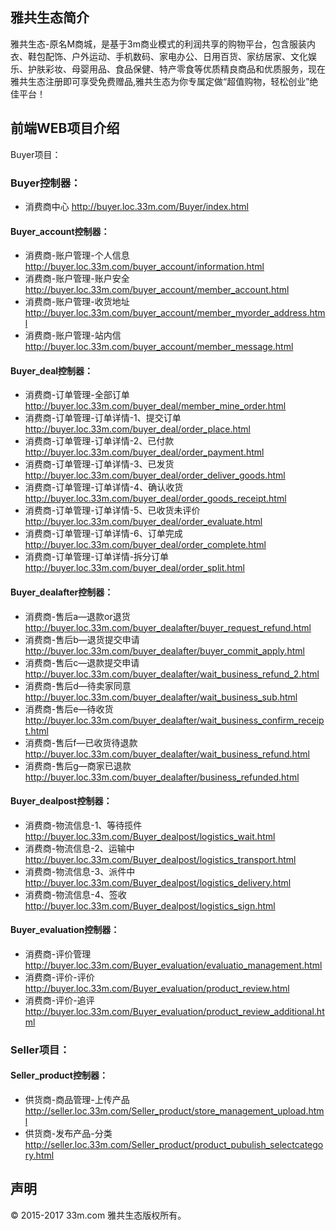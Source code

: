 ﻿## 雅共生态简介

雅共生态-原名M商城，是基于3m商业模式的利润共享的购物平台，包含服装内衣、鞋包配饰、户外运动、手机数码、家电办公、日用百货、家纺居家、文化娱乐、护肤彩妆、母婴用品、食品保健、特产零食等优质精良商品和优质服务，现在雅共生态注册即可享受免费赠品,雅共生态为你专属定做“超值购物，轻松创业”绝佳平台！

## 前端WEB项目介绍

Buyer项目：
	
 ###  Buyer控制器：

*  消费商中心  http://buyer.loc.33m.com/Buyer/index.html

  #### Buyer_account控制器：

*  消费商-账户管理-个人信息	http://buyer.loc.33m.com/buyer_account/information.html
*  消费商-账户管理-账户安全	http://buyer.loc.33m.com/buyer_account/member_account.html
*  消费商-账户管理-收货地址 http://buyer.loc.33m.com/buyer_account/member_myorder_address.html
*  消费商-账户管理-站内信 http://buyer.loc.33m.com/buyer_account/member_message.html

  #### Buyer_deal控制器：

*  消费商-订单管理-全部订单 http://buyer.loc.33m.com/buyer_deal/member_mine_order.html
*  消费商-订单管理-订单详情-1、提交订单 http://buyer.loc.33m.com/buyer_deal/order_place.html
*  消费商-订单管理-订单详情-2、已付款 http://buyer.loc.33m.com/buyer_deal/order_payment.html
*  消费商-订单管理-订单详情-3、已发货 http://buyer.loc.33m.com/buyer_deal/order_deliver_goods.html
*  消费商-订单管理-订单详情-4、确认收货 http://buyer.loc.33m.com/buyer_deal/order_goods_receipt.html
*  消费商-订单管理-订单详情-5、已收货未评价 http://buyer.loc.33m.com/buyer_deal/order_evaluate.html
*  消费商-订单管理-订单详情-6、订单完成 http://buyer.loc.33m.com/buyer_deal/order_complete.html
*  消费商-订单管理-订单详情-拆分订单 http://buyer.loc.33m.com/buyer_deal/order_split.html

  #### Buyer_dealafter控制器：

*  消费商-售后a—退款or退货 http://buyer.loc.33m.com/buyer_dealafter/buyer_request_refund.html
*  消费商-售后b—退货提交申请 http://buyer.loc.33m.com/buyer_dealafter/buyer_commit_apply.html
*  消费商-售后c—退款提交申请 http://buyer.loc.33m.com/buyer_dealafter/wait_business_refund_2.html
*  消费商-售后d—待卖家同意 http://buyer.loc.33m.com/buyer_dealafter/wait_business_sub.html
*  消费商-售后e—待收货 http://buyer.loc.33m.com/buyer_dealafter/wait_business_confirm_receipt.html
*  消费商-售后f—已收货待退款 http://buyer.loc.33m.com/buyer_dealafter/wait_business_refund.html
*  消费商-售后g—商家已退款 http://buyer.loc.33m.com/buyer_dealafter/business_refunded.html

  #### Buyer_dealpost控制器：

*  消费商-物流信息-1、等待揽件 http://buyer.loc.33m.com/Buyer_dealpost/logistics_wait.html
*  消费商-物流信息-2、运输中 http://buyer.loc.33m.com/Buyer_dealpost/logistics_transport.html
*  消费商-物流信息-3、派件中 http://buyer.loc.33m.com/Buyer_dealpost/logistics_delivery.html
*  消费商-物流信息-4、签收 http://buyer.loc.33m.com/Buyer_dealpost/logistics_sign.html

  #### Buyer_evaluation控制器：

*  消费商-评价管理 http://buyer.loc.33m.com/Buyer_evaluation/evaluatio_management.html
*  消费商-评价-评价 http://buyer.loc.33m.com/Buyer_evaluation/product_review.html
*  消费商-评价-追评 http://buyer.loc.33m.com/Buyer_evaluation/product_review_additional.html

###  Seller项目：

   ####	Seller_product控制器：

*  供货商-商品管理-上传产品 http://seller.loc.33m.com/Seller_product/store_management_upload.html
*  供货商-发布产品-分类 http://seller.loc.33m.com/Seller_product/product_pubulish_selectcategory.html

## 声明

© 2015-2017 33m.com 雅共生态版权所有。